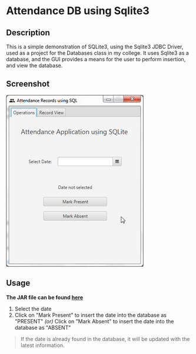 # Attendance DB using Sqlite3

## Description

This is a simple demonstration of SQLite3, using the Sqlite3 JDBC Driver, used as a project for the Databases class in my college. It uses Sqlite3 as a database, and the GUI provides a means for the user to perform insertion, and view the database.

## Screenshot

![Screenshot of application](screen.png)

## Usage

__The JAR file can be found [here](out/artifacts/attendancedb_jar/attendancedb.jar)__

1. Select the date
2. Click on "Mark Present" to insert the date into the database as "PRESENT"
 _(or)_ Click on "Mark Absent" to insert the date into the database as "ABSENT"

> If the date is already found in the database, it will be updated with the latest information.




